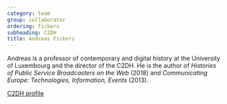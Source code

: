 ```yaml
---
category: team
group: collaborator
ordering: fickers
subheading: C2DH
title: Andreas Fickers
---
```


Andreas is a professor of contemporary and digital history at the University of Luxembourg and the director of the C2DH. He is the author of _Histories of Public Service Broadcasters on the Web_ (2018) and _Communicating Europe: Technologies, Information, Events_ (2013).

[C2DH profile](https://www.c2dh.uni.lu/people/andreas-fickers)

